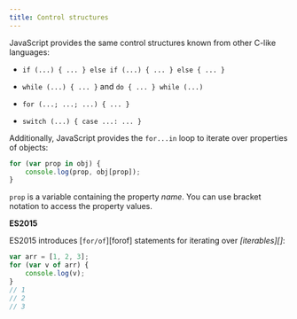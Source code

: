 ```yaml
---
title: Control structures
---
```


JavaScript provides the same control structures known from other C-like
languages:

- `if (...) { ... } else if (...) { ... } else { ... }`

- `while (...) { ... }` and `do { ... } while (...)`

- `for (...; ...; ...) { ... }`

- `switch (...) { case ...: ... }`

Additionally, JavaScript provides the `for...in` loop to iterate over properties
of objects:

```javascript
for (var prop in obj) {
    console.log(prop, obj[prop]);
}
```

`prop` is a variable containing the property _name_. You can use bracket
notation to access the property values.

<div class="callout secondary">

<i class="fa fa-info-circle" aria-hidden="true"></i> **ES2015**

ES2015 introduces [`for/of`][forof] statements for iterating over
_[iterables][]_:

```js
var arr = [1, 2, 3];
for (var v of arr) {
    console.log(v);
}
// 1
// 2
// 3
```

</div>
